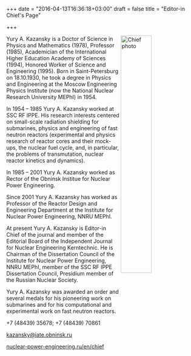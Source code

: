+++
date = "2016-04-13T16:36:18+03:00"
draft = false
title = "Editor-in Chief's Page"

+++


<img src="/img/chief.jpg" class="img-responsive" alt="Chief photo" width="40%" align="right">


Yury A. Kazansky is a Doctor of Science in Physics and Mathematics (1978), Professor (1985),
Academician of the International Higher Education Academy of Sciences (1994), Honored
Worker of Science and Engineering (1995). Born in Saint-Petersburg on 18.10.1930, he took a
degree in Physics and Engineering at the Moscow Engineering Physics Institute (now the
National Nuclear Research University MEPhI) in 1954.

In 1954 – 1985 Yury A. Kazansky worked at SSC RF IPPE. His research interests centered on
small-scale radiation shielding for submarines, physics and engineering of fast neutron reactors
(experimental and physics research of reactor cores and their mock-ups, the nuclear fuel cycle,
and, in particular, the problems of transmutation, nuclear reactor kinetics and dynamics).

In 1985 – 2001 Yury A. Kazansky worked as Rector of the Obninsk Institue for Nuclear Power
Engineering.

Since 2001 Yury A. Kazansky has worked as Professor of the Reactor Design and Engineering
Department at the Institute for Nuclear Power Engineering, NNRU MEPhI.

At present Yury A. Kazansky is Editor-in Chief of the journal and member of the Editorial Board
of the Independent Journal for Nuclear Engineering Kerntechnic. He is Chairman of the
Dissertation Council of the Institute for Nuclear Power Engineering, NNRU MEPhI, member of
the SSC RF IPPE Dissertation Council, Presidium member of the Russian Nuclear Society.

Yury A. Kazansky was awarded an order and several medals for his pioneering work on
submarines and for his computational and experimental work on fast neutron reactors.

<span class="glyphicon glyphicon-earphone" aria-hidden="true"></span> +7 (48439) 35678; +7 (48439) 70861

<span class="glyphicon glyphicon-envelope" aria-hidden="true"></span> [kazansky@iate.obninsk.ru](mailto:kazansky@iate.obninsk.ru)

<span class="glyphicon glyphicon-globe" aria-hidden="true"></span> [nuclear-power-engineering.ru/en/chief](http://nuclear-power-engineering.ru/en/chief/)